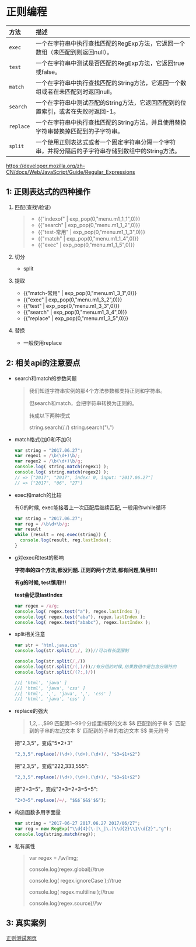 # 正则编程

<script>
     var menu = {
         "m1_1_1":" //indexof和search的区别是,indexof有两个参数,且不接受正则. 而search只接受正则.<br>//stringObject.indexOf(searchvalue,fromindex) 返回-1 或者idx下标<br>var res = 'asdf123'.indexOf(/\d/);<br>console.log(res);",
         "m1_1_2":"var res = 'asdf'.search(/\d/);//字符串方法<br>console.log(!!~res)//search 返回-1 或者idx下标. 取反运算得到的是-(x+1).",
         "m1_1_3":"var res = /\d/.test('123asdf');//正则方法, 最常用<br>console.log(res); //返回true或者false",
         "m1_1_4":"var res = 'asdf123'.match(/\d/);//字符串方法<br>console.log(res); //返回数组或者null, 带g的时候返回所有匹配数组.",
         "m1_1_5":"var res = /\d/g.exec('asdf123');//正则方法<br>console.log(res); //返回数组或者null, 带g的时候和不带g返回一致.",
         "m1_3_1":'//match 最常用<br>var str = "2017-06-21";<br>var reg = /^(\d{4})-(\d{2})-(\d{2})$/<br>var res = str.match(reg);<br>console.log(res); // 数组 <br>console.log(res[1]) //2017',
         "m1_3_2":'var str = "2017-06-21";<br>var reg = /^(\d{4})-(\d{2})-(\d{2})$/<br>var res = reg.exec(str);<br>console.log(res); // 数组 <br>console.log(res[1]) //2017',
         "m1_3_3":'var reg = /^(\d{4})-(\d{2})-(\d{2})/<br>var str = "2017-06-21";<br>console.log(reg.test(str))  <br>console.log(RegExp.$1)',
         "m1_3_4":"参考test",
         "m1_3_5":'var reg = /^(\d{4})-(\d{2})-(\d{2})/<br>varstr = "2017-06-21";<br>var arr = []<br>str.replace(reg, function(match, year, month, day){<br>\\t arr.push(year, month, day)<br>})<br>console.log(arr);'
     }
</script>

| 方法      | 描述                                                         |
| :-------- | :----------------------------------------------------------- |
| `exec`    | 一个在字符串中执行查找匹配的RegExp方法，它返回一个数组（未匹配到则返回null）。 |
| `test`    | 一个在字符串中测试是否匹配的RegExp方法，它返回true或false。  |
| `match`   | 一个在字符串中执行查找匹配的String方法，它返回一个数组或者在未匹配到时返回null。 |
| `search`  | 一个在字符串中测试匹配的String方法，它返回匹配到的位置索引，或者在失败时返回-1。 |
| `replace` | 一个在字符串中执行查找匹配的String方法，并且使用替换字符串替换掉匹配到的子字符串。 |
| `split`   | 一个使用正则表达式或者一个固定字符串分隔一个字符串，并将分隔后的子字符串存储到数组中的String方法。 |

https://developer.mozilla.org/zh-CN/docs/Web/JavaScript/Guide/Regular_Expressions

## 1: 正则表达式的四种操作

1. 匹配(查找\验证)

   > - {{"indexof" | exp_pop(0,"menu.m1_1_1",0)}}
   > - {{"search" | exp_pop(0,"menu.m1_1_2",0)}}
   > - {{"test-常用" | exp_pop(0,"menu.m1_1_3",0)}}
   > - {{"match" | exp_pop(0,"menu.m1_1_4",0)}}
   > - {{"exec" | exp_pop(0,"menu.m1_1_5",0)}}

2. 切分

   * split

3. 提取

   * {{"match-常用" | exp_pop(0,"menu.m1_3_1",0)}}
   * {{"exec" | exp_pop(0,"menu.m1_3_2",0)}}
   * {{"test" | exp_pop(0,"menu.m1_3_3",0)}}
   * {{"search" | exp_pop(0,"menu.m1_3_4",0)}}
   * {{"replace" | exp_pop(0,"menu.m1_3_5",0)}}

4. 替换

   * 一般使用replace

## 2: 相关api的注意要点

* search和match的参数问题

  > 我们知道字符串实例的那4个方法参数都支持正则和字符串。
  >
  > 但search和match，会把字符串转换为正则的。
  >
  > 转成以下两种模式
  >
  > string.search(/\./)
  > string.search("\\.")

* match格式(加G和不加G)

  ```js
  var string = "2017.06.27";
  var regex1 = /\b(\d+)\b/;
  var regex2 = /\b(\d+)\b/g;
  console.log( string.match(regex1) );
  console.log( string.match(regex2) );
  // => ["2017", "2017", index: 0, input: "2017.06.27"]
  // => ["2017", "06", "27"]
  ```

* exec和match的比较

  有G的时候, exec能接着上一次匹配后继续匹配, 一般用作while循环

  ```js
  var string = "2017.06.27";
  var reg = /\b\d+\b/g;
  var result 
  while (result = reg.exec(string)) {
    console.log(result, reg.lastIndex);
  }
  ```

* g对exec和test的影响

  **字符串的四个方法,都没问题.  正则的两个方法,都有问题,慎用!!!!**

  **有g的时候, test慎用!!!** 

  **test会记录lastIndex**

  ```javascript
  var regex = /a/g;
  console.log( regex.test("a"), regex.lastIndex );
  console.log( regex.test("aba"), regex.lastIndex );
  console.log( regex.test("ababc"), regex.lastIndex );
  ```

* split相关注意

  ```javascript
  var str = 'html,java,css'
  console.log(str.split(/,/, 2))//可以有长度限制
  
  console.log(str.split(/,/)) 
  console.log(str.split(/(,)/))//有分组的时候,结果数组中是包含分隔符的
  console.log(str.split(/(?:,)/))
  
  //[ 'html', 'java' ]
  //[ 'html', 'java', 'css' ]
  //[ 'html', ',', 'java', ',', 'css' ]
  //[ 'html', 'java', 'css' ]
  ```

* replace的强大

  > $1,$2,...,$99 匹配第1~99个分组里捕获的文本
  > $& 匹配到的子串
  > $` 匹配到的子串的左边文本
  > $' 匹配到的子串的右边文本
  > $$ 美元符号

  把"2,3,5"，变成"5=2+3"

  ```js
  "2,3,5".replace(/(\d+),(\d+),(\d+)/, "$3=$1+$2")
  ```

  把"2,3,5"，变成"222,333,555":

  ```js
  "2,3,5".replace(/(\d+),(\d+),(\d+)/, "$3=$1+$2")
  ```

  把"2+3=5"，变成"2+3=2+3=5=5":

  ```js
  "2+3=5".replace(/=/, "$&$`$&$'$&");
  ```

* 构造函数多用字面量

  ```js
  var string = "2017-06-27 2017.06.27 2017/06/27";
  var reg = new RegExp("\\d{4}(\-|\_|\.)\\d{2}\\1\\d{2}","g");
  console.log(string.match(reg));
  ```

* 私有属性

  > var regex = /\w/img;
  >
  > console.log(regex.global)//true
  >
  > console.log( regex.ignoreCase );//true
  >
  > console.log( regex.multiline );//true
  >
  > console.log(regex.source)//\w

## 3: 真实案例

[正则测试网页](https://1078559858.github.io/myGitBooks/books/html/testRegExp.html)



